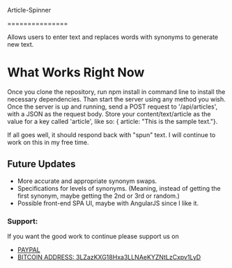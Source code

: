 Article-Spinner

===============

Allows users to enter text and replaces words with synonyms to generate new text.

<h1>What Works Right Now</h1>
<p>
	Once you clone the repository, run npm install in command line to install the necessary dependencies. Than start the server using any method you wish. Once the server is up and running, send a POST request to '/api/articles', with a JSON as the request body. Store your content/text/article as the value for a key called 'article', like so: { article: "This is the sample text."}.
</p>
<p>
	If all goes well, it should respond back with "spun" text. I will continue to work on this in my free time.
</p>
<h2>Future Updates</h2>
<ul>
	<li>More accurate and appropriate synonym swaps.</li>
	<li>Specifications for levels of synonyms. (Meaning, instead of getting the first synonym, maybe getting the 2nd or 3rd or random.)</li>
	<li>Possible front-end SPA UI, maybe with AngularJS since I like it.</li>
</ul>

### Support:

If you want the good work to continue please support us on

* [PAYPAL](https://www.paypal.me/ishandutta2007)
* [BITCOIN ADDRESS: 3LZazKXG18Hxa3LLNAeKYZNtLzCxpv1LyD](https://www.coinbase.com/join/5a8e4a045b02c403bc3a9c0c)

